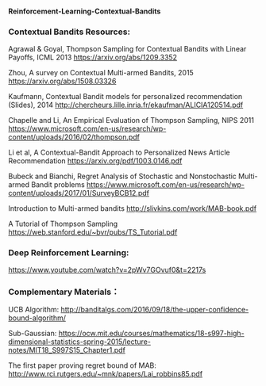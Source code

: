 


#### Reinforcement-Learning-Contextual-Bandits

### Contextual Bandits Resources:
Agrawal & Goyal, Thompson Sampling for Contextual Bandits with Linear Payoffs, ICML 2013
https://arxiv.org/abs/1209.3352

Zhou, A survey on Contextual Multi-armed Bandits, 2015
https://arxiv.org/abs/1508.03326

Kaufmann, Contextual Bandit models for personalized recommendation (Slides), 2014
http://chercheurs.lille.inria.fr/ekaufman/ALICIA120514.pdf

Chapelle and Li, An Empirical Evaluation of Thompson Sampling, NIPS 2011
https://www.microsoft.com/en-us/research/wp-content/uploads/2016/02/thompson.pdf

Li et al, A Contextual-Bandit Approach to Personalized News Article Recommendation
https://arxiv.org/pdf/1003.0146.pdf

Bubeck and Bianchi, Regret Analysis of Stochastic and Nonstochastic Multi-armed Bandit problems
https://www.microsoft.com/en-us/research/wp-content/uploads/2017/01/SurveyBCB12.pdf

Introduction to Multi-armed bandits
http://slivkins.com/work/MAB-book.pdf

A Tutorial of Thompson Sampling 
https://web.stanford.edu/~bvr/pubs/TS_Tutorial.pdf


### Deep Reinforcement Learning:
https://www.youtube.com/watch?v=2pWv7GOvuf0&t=2217s


### Complementary Materials：
UCB Algorithm:
http://banditalgs.com/2016/09/18/the-upper-confidence-bound-algorithm/

Sub-Gaussian:
https://ocw.mit.edu/courses/mathematics/18-s997-high-dimensional-statistics-spring-2015/lecture-notes/MIT18_S997S15_Chapter1.pdf

The first paper proving regret bound of MAB:
http://www.rci.rutgers.edu/~mnk/papers/Lai_robbins85.pdf

